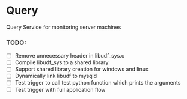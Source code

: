 # Query
Query Service for monitoring server machines

### TODO:

- [ ] Remove unnecessary header in libudf_sys.c
- [ ] Compile libudf_sys to a shared library
- [ ] Support shared library creation for windows and linux
- [ ] Dynamically link libudf to mysqld
- [ ] Test trigger to call test python function which prints the arguments
- [ ] Test trigger with full application flow
